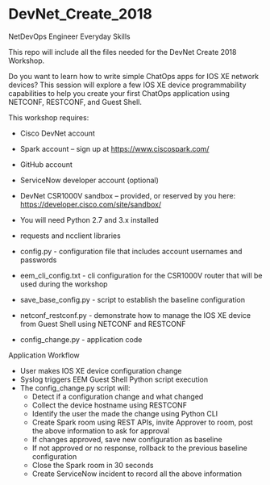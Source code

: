 # DevNet_Create_2018

NetDevOps Engineer Everyday Skills

This repo will include all the files needed for the DevNet Create 2018 Workshop.

Do you want to learn how to write simple ChatOps apps for IOS XE network devices? This session will explore a few IOS XE device programmability capabilities to help you create your first ChatOps application using NETCONF, RESTCONF, and Guest Shell.

This workshop requires:

 - Cisco DevNet account
 - Spark account – sign up at https://www.ciscospark.com/
 - GitHub account
 - ServiceNow developer account (optional)
 - DevNet CSR1000V sandbox – provided, or reserved by you here: https://developer.cisco.com/site/sandbox/
 - You will need Python 2.7 and 3.x installed
 - requests and ncclient libraries


 - config.py - configuration file that includes account usernames and passwords
 - eem_cli_config.txt - cli configuration for the CSR1000V router that will be used during the workshop
 - save_base_config.py - script to establish the baseline configuration
 - netconf_restconf.py - demonstrate how to manage the IOS XE device from Guest Shell using NETCONF and RESTCONF
 - config_change.py - application code
 
 Application Workflow
 
 - User makes IOS XE device configuration change
 - Syslog triggers EEM Guest Shell Python script execution
 - The config_change.py script will:
   - Detect if a configuration change and what changed
   - Collect the device hostname using RESTCONF
   - Identify the user the made the change using Python CLI
   - Create Spark room using REST APIs, invite Approver to room, post the above information to ask for approval
   - If changes approved, save new configuration as baseline
   - If not approved or no response, rollback to the previous baseline configuration
   - Close the Spark room in 30 seconds
   - Create ServiceNow incident to record all the above information
